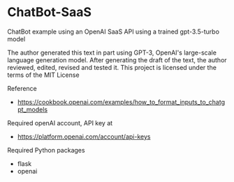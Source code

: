 # ChatBot-SaaS
ChatBot example using an OpenAI SaaS API using a trained gpt-3.5-turbo model

The author generated this text in part using GPT-3, OpenAI's large-scale language generation model.
After generating the draft of the text, the author reviewed, edited, revised and tested it.
This project is licensed under the terms of the MIT License

Reference
- https://cookbook.openai.com/examples/how_to_format_inputs_to_chatgpt_models

Required openAI account, API key at
- https://platform.openai.com/account/api-keys

Required Python packages
- flask
- openai
